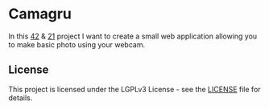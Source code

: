 # Camagru
In this [42](https://www.42.fr) & [21](https://21-school.ru/) project I want to create a small web application allowing you to make basic photo using your webcam.
## License
This project is licensed under the LGPLv3 License - see the [LICENSE](https://github.com/IT-Krivoshey/Camagru/blob/main/LICENSE) file for details.
